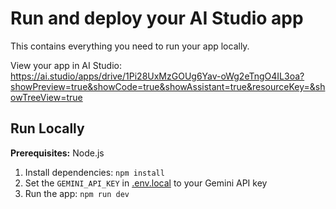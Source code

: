# Run and deploy your AI Studio app

This contains everything you need to run your app locally.

View your app in AI Studio: https://ai.studio/apps/drive/1Pi28UxMzGOUg6Yav-oWg2eTngO4IL3oa?showPreview=true&showCode=true&showAssistant=true&resourceKey=&showTreeView=true

## Run Locally

**Prerequisites:**  Node.js


1. Install dependencies:
   `npm install`
2. Set the `GEMINI_API_KEY` in [.env.local](.env.local) to your Gemini API key
3. Run the app:
   `npm run dev`
